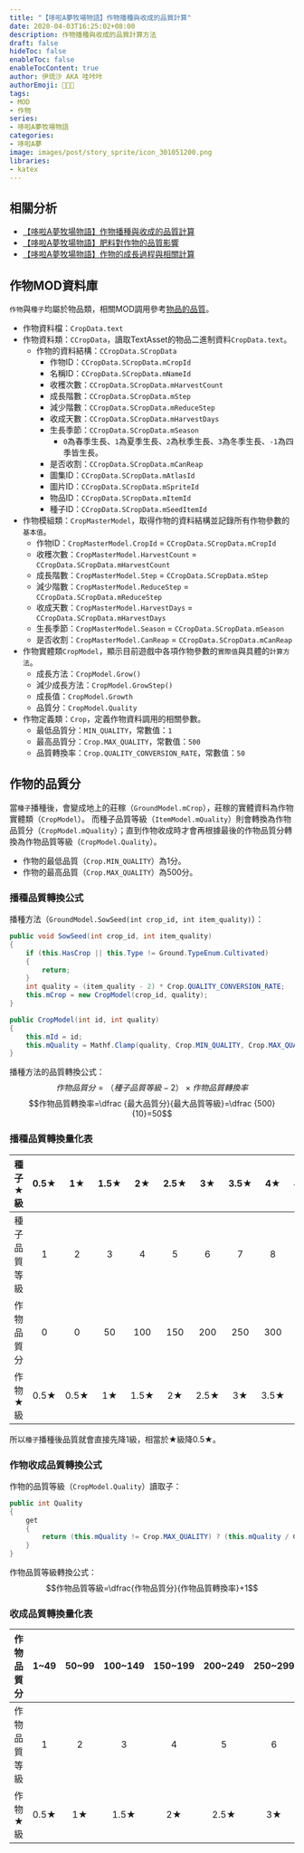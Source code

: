 ```yaml
---
title: "【哆啦A夢牧場物語】作物播種與收成的品質計算"
date: 2020-04-03T16:25:02+08:00
description: 作物播種與收成的品質計算方法
draft: false
hideToc: false
enableToc: false
enableTocContent: true
author: 伊琉沙 AKA 哇咔咔
authorEmoji: 👩🏿‍🚀
tags: 
- MOD
- 作物
series:
- 哆啦A夢牧場物語
categories:
- 哆啦A夢
image: images/post/story_sprite/icon_301051200.png
libraries:
- katex
---
```

## 相關分析
+ [【哆啦A夢牧場物語】作物播種與收成的品質計算](../doraemon-story-crop-part1)
+ [【哆啦A夢牧場物語】肥料對作物的品質影響](../doraemon-story-crop-part2)
+ [【哆啦A夢牧場物語】作物的成長過程與相關計算](../doraemon-story-crop-part3)

## 作物MOD資料庫
`作物`與`種子`均屬於物品類，相關MOD調用參考[物品的品質](../doraemon-story-item-part1)。
+ 作物資料檔：`CropData.text`
+ 作物資料類：`CCropData`，讀取TextAsset的物品二進制資料`CropData.text`。
    + 作物的資料結構：`CCropData.SCropData`
        + 作物ID：`CCropData.SCropData.mCropId`
        + 名稱ID：`CCropData.SCropData.mNameId`
        + 收穫次數：`CCropData.SCropData.mHarvestCount`
        + 成長階數：`CCropData.SCropData.mStep`
        + 減少階數：`CCropData.SCropData.mReduceStep`
        + 收成天數：`CCropData.SCropData.mHarvestDays`
        + 生長季節：`CCropData.SCropData.mSeason`
            + `0`為春季生長、`1`為夏季生長、`2`為秋季生長、`3`為冬季生長、`-1`為四季皆生長。
        + 是否收割：`CCropData.SCropData.mCanReap`
        + 圖集ID：`CCropData.SCropData.mAtlasId`
        + 圖片ID：`CCropData.SCropData.mSpriteId`
        + 物品ID：`CCropData.SCropData.mItemId`
        + 種子ID：`CCropData.SCropData.mSeedItemId`
+ 作物模組類：`CropMasterModel`，取得作物的資料結構並記錄所有作物參數的`基本值`。
    + 作物ID：`CropMasterModel.CropId` = `CCropData.SCropData.mCropId`
    + 收穫次數：`CropMasterModel.HarvestCount` = `CCropData.SCropData.mHarvestCount`
    + 成長階數：`CropMasterModel.Step` = `CCropData.SCropData.mStep`
    + 減少階數：`CropMasterModel.ReduceStep` = `CCropData.SCropData.mReduceStep`
    + 收成天數：`CropMasterModel.HarvestDays` = `CCropData.SCropData.mHarvestDays`
    + 生長季節：`CropMasterModel.Season` = `CCropData.SCropData.mSeason`
    + 是否收割：`CropMasterModel.CanReap` = `CCropData.SCropData.mCanReap`
+ 作物實體類`CropModel`，顯示目前遊戲中各項作物參數的`實際值`與具體的`計算方法`。
    + 成長方法：`CropModel.Grow()`
    + 減少成長方法：`CropModel.GrowStep()`
    + 成長值：`CropModel.Growth`
    + 品質分：`CropModel.Quality`
+ 作物定義類：`Crop`，定義作物資料調用的相關參數。
    + 最低品質分：`MIN_QUALITY`，常數值：`1`
    + 最高品質分：`Crop.MAX_QUALITY`，常數值：`500`
    + 品質轉換率：`Crop.QUALITY_CONVERSION_RATE`，常數值：`50`

## 作物的品質分
當`種子`播種後，會變成地上的莊稼（`GroundModel.mCrop`），莊稼的實體資料為作物實體類（`CropModel`）。
而種子品質等級（`ItemModel.mQuality`）則會轉換為作物品質分（`CropModel.mQuality`）；直到作物收成時才會再根據最後的作物品質分轉換為作物品質等級（`CropModel.Quality`）。
+ 作物的最低品質（`Crop.MIN_QUALITY`）為1分。
+ 作物的最高品質（`Crop.MAX_QUALITY`）為500分。
### 播種品質轉換公式
播種方法（`GroundModel.SowSeed(int crop_id, int item_quality)`）：
```C#
public void SowSeed(int crop_id, int item_quality)
{
	if (this.HasCrop || this.Type != Ground.TypeEnum.Cultivated)
	{
		return;
	}
	int quality = (item_quality - 2) * Crop.QUALITY_CONVERSION_RATE;
	this.mCrop = new CropModel(crop_id, quality);
}
```
```C#
public CropModel(int id, int quality)
{
    this.mId = id;
    this.mQuality = Mathf.Clamp(quality, Crop.MIN_QUALITY, Crop.MAX_QUALITY);
}
```
播種方法的品質轉換公式：
$$作物品質分=（種子品質等級-2）\times{作物品質轉換率}$$
$$作物品質轉換率=\dfrac {最大品質分}{最大品質等級}=\dfrac {500}{10}=50$$
### 播種品質轉換量化表
| **種子★級** | **0.5★** | **1★** | **1.5★** | **2★** | **2.5★** | **3★** | **3.5★** | **4★** | **4.5★** | **5★** |
|:---:|:---:|:---:|:---:|:---:|:---:|:---:|:---:|:---:|:---:|:---:|
| 種子品質等級 | 1 | 2 | 3 | 4 | 5 | 6 | 7 | 8 | 9 | 10 |
| 作物品質分 | 0 | 0 | 50 | 100 | 150 | 200 | 250 | 300 | 350 | 400 |
| 作物★級 | 0.5★ | 0.5★ | 1★ | 1.5★ | 2★ | 2.5★ | 3★ | 3.5★ | 4★ | 4.5★ |

所以`種子`播種後品質就會直接先降1級，相當於★級降0.5★。

### 作物收成品質轉換公式
作物的品質等級（`CropModel.Quality`）讀取子：
```C#
public int Quality
{
    get
    {
        return (this.mQuality != Crop.MAX_QUALITY) ? (this.mQuality / Crop.QUALITY_CONVERSION_RATE + 1) : Item.MAX_QUALITY;
    }
}
```
作物品質等級轉換公式：
$$作物品質等級=\dfrac{作物品質分}{作物品質轉換率}+1$$
### 收成品質轉換量化表
| **作物品質分** | **1~49** | **50~99** | **100~149** | **150~199** | **200~249** | **250~299** | **300~349** | **350~399** | **400~449** | **450~500** |
|:---:|:---:|:---:|:---:|:---:|:---:|:---:|:---:|:---:|:---:|:---:|
| 作物品質等級 | 1 | 2 | 3 | 4 | 5 | 6 | 7 | 8 | 9 | 10 |
| 作物★級 | 0.5★ | 1★ | 1.5★ | 2★ | 2.5★ | 3★ | 3.5★ | 4★ | 4.5★ | 5★ |